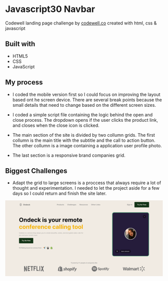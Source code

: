 # Javascript30 Navbar

Codewell landing page challenge by [codewell.co](https://www.codewell.cc/) created with html, css & javascript

## Built with

- HTML5
- CSS
- JavaScript

## My process

- I coded the mobile version first so I could focus on improving the layout based ont he screen device. There are several break points because the small details that need to change based on the different screen sizes.

- I coded a simple script file containing the logic behind the open and close process. The dropdown opens if the user clicks the product link, and closes when the close icon is clicked.

- The main section of the site is divided by two collumn grids. The first collumn is the main title with the subtitle and the call to action button. The other collumn is a image containing a application user profile photo.

- The last section is a responsive brand companies grid.

## Biggest Challenges

- Adapt the grid to large screens is a proccess that always require a lot of thought and experimentation. I needed to let the project aside for a few days so I could return and finish the site later.

![Preview image](/Assets/preview.png)
